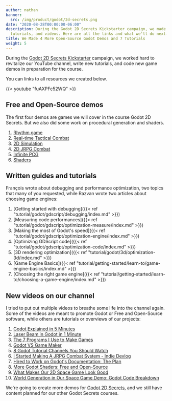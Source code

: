 ```yaml
---
author: nathan
banner:
  src: /img/product/godot/2d-secrets.png
date: "2020-08-28T00:00:00-06:00"
description: During the Godot 2D Secrets Kickstarter campaign, we made Free game demos,
  tutorials, and videos. Here are all the links and what we'll do next.
title: We Made 4 More Open-Source Godot Demos and 7 Tutorials
weight: 5
---
```


During the [Godot 2D Secrets Kickstarter](https://www.kickstarter.com/projects/gdquest/godot-2d-secrets-level-up-your-game-creation-skills) campaign, we worked hard to revitalize our YouTube channel, write new tutorials, and code new game demos in preparation for the course.

You can links to all resources we created below.

{{< youtube "fuAXPFc52WQ" >}}

## Free and Open-Source demos

The first four demos are games we will cover in the course Godot 2D Secrets. But we also did some work on procedural generation and shaders.

1. [Rhythm game](https://github.com/GDQuest/godot-2d-rhythm)
1. [Real-time Tactical Combat](https://github.com/GDQuest/godot-2d-tactical-space-combat)
1. [2D Simulation](https://github.com/GDQuest/godot-2d-simulation-survival)
1. [2D JRPG Combat](https://github.com/GDQuest/godot-2d-jrpg-combat)
1. [Infinite PCG](https://github.com/GDQuest/godot-procedural-generation)
1. [Shaders](https://github.com/GDQuest/godot-shaders)

## Written guides and tutorials

François wrote about debugging and performance optimization, two topics that many of you requested, while Razvan wrote two articles about choosing game engines:

1. [Getting started with debugging]({{< ref "tutorial/godot/gdscript/debugging/index.md" >}})
1. [Measuring code performances]({{< ref "tutorial/godot/gdscript/optimization-measure/index.md" >}})
1. [Making the most of Godot's speed]({{< ref "tutorial/godot/gdscript/optimization-engine/index.md" >}})
1. [Optimizing GDScript code]({{< ref "tutorial/godot/gdscript/optimization-code/index.md" >}})
1. [3D rendering optimization]({{< ref "tutorial/godot/3d/optimization-3d/index.md" >}})
1. [Game Engine Basics]({{< ref "tutorial/getting-started/learn-to/game-engine-basics/index.md" >}})
1. [Choosing the right game engine]({{< ref "tutorial/getting-started/learn-to/choosing-a-game-engine/index.md" >}})

## New videos on our channel

I tried to put out multiple videos to breathe some life into the channel again. Some of the videos are meant to promote Godot or Free and Open-Source software, while others are tutorials or overviews of our projects:

1. [Godot Explained in 5 Minutes](https://youtu.be/KjX5llYZ5eQ)
1. [Laser Beam in Godot in 1 Minute](https://youtu.be/dg0CQ6NPDn8)
1. [The 7 Programs I Use to Make Games](https://youtu.be/eRtArIvrsI0)
1. [Godot VS Game Maker](https://youtu.be/3KKeFK0NHc8)
1. [8 Godot Tutorial Channels You Should Watch](https://youtu.be/LbORGmdJCfQ)
1. [I Started Making A JRPG Combat System - Indie Devlog](https://youtu.be/y6k0NaHgjXo)
1. [Hired to Work on Godot's Documentation: The Plan](https://youtu.be/eBQSkGdG8zA)
1. [More Godot Shaders: Free and Open-Source](https://youtu.be/YsKfMih0gHY)
1. [What Makes Our 2D Space Game Look Good](https://youtu.be/St_8-gBvJeo)
1. [World Generation in Our Space Game Demo: Godot Code Breakdown](https://youtu.be/5oqGvKIj4fI)

We're going to create more demos for [Godot 2D Secrets](https://www.kickstarter.com/projects/gdquest/godot-2d-secrets-level-up-your-game-creation-skills), and we still have content planned for our other Godot Secrets courses.
